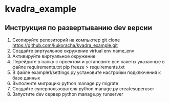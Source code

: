 # kvadra_example

## Инструкция по развертыванию dev версии

1. Скопируйте репозиторий на компьютер 
  git clone https://github.com/kukoracha/kvadra_example.git
2. Создайте виртуальное окружение 
  virtual env name_env
3. Активируйте виртуальное окружение 
4. Перейдите в папку с проектом и установите все пакеты указанные в файле requirements.txt 
  pip freeze > requirements.txt
5. В файле example1/settings.py установите настройки подключения к базе данных
6. Выполните миграцию 
  python manage.py migrate
7. Создайте суперпользователя 
  python manage.py createsuperuser
8. Запустите dev сервер 
  python manage.py runserver

